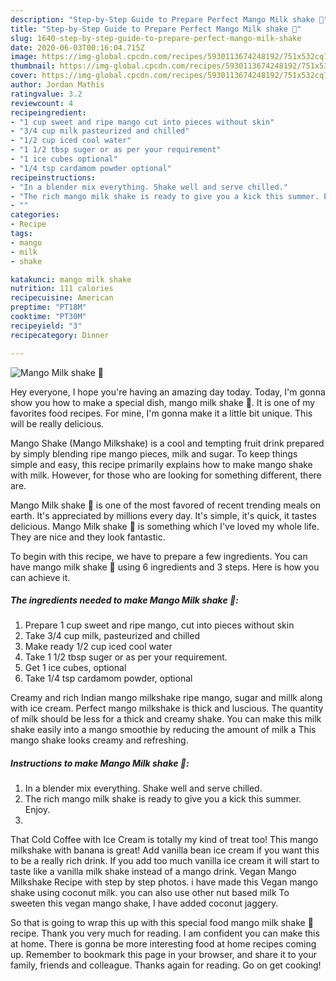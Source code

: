 ```yaml
---
description: "Step-by-Step Guide to Prepare Perfect Mango Milk shake 🍹"
title: "Step-by-Step Guide to Prepare Perfect Mango Milk shake 🍹"
slug: 1640-step-by-step-guide-to-prepare-perfect-mango-milk-shake
date: 2020-06-03T00:16:04.715Z
image: https://img-global.cpcdn.com/recipes/5930113674248192/751x532cq70/mango-milk-shake-🍹-recipe-main-photo.jpg
thumbnail: https://img-global.cpcdn.com/recipes/5930113674248192/751x532cq70/mango-milk-shake-🍹-recipe-main-photo.jpg
cover: https://img-global.cpcdn.com/recipes/5930113674248192/751x532cq70/mango-milk-shake-🍹-recipe-main-photo.jpg
author: Jordan Mathis
ratingvalue: 3.2
reviewcount: 4
recipeingredient:
- "1 cup sweet and ripe mango cut into pieces without skin"
- "3/4 cup milk pasteurized and chilled"
- "1/2 cup iced cool water"
- "1 1/2 tbsp suger or as per your requirement"
- "1 ice cubes optional"
- "1/4 tsp cardamom powder optional"
recipeinstructions:
- "In a blender mix everything. Shake well and serve chilled."
- "The rich mango milk shake is ready to give you a kick this summer. Enjoy."
- ""
categories:
- Recipe
tags:
- mango
- milk
- shake

katakunci: mango milk shake 
nutrition: 111 calories
recipecuisine: American
preptime: "PT18M"
cooktime: "PT30M"
recipeyield: "3"
recipecategory: Dinner

---
```



![Mango Milk shake 🍹](https://img-global.cpcdn.com/recipes/5930113674248192/751x532cq70/mango-milk-shake-🍹-recipe-main-photo.jpg)

Hey everyone, I hope you're having an amazing day today. Today, I'm gonna show you how to make a special dish, mango milk shake 🍹. It is one of my favorites food recipes. For mine, I'm gonna make it a little bit unique. This will be really delicious.

Mango Shake (Mango Milkshake) is a cool and tempting fruit drink prepared by simply blending ripe mango pieces, milk and sugar. To keep things simple and easy, this recipe primarily explains how to make mango shake with milk. However, for those who are looking for something different, there are.

Mango Milk shake 🍹 is one of the most favored of recent trending meals on earth. It's appreciated by millions every day. It's simple, it's quick, it tastes delicious. Mango Milk shake 🍹 is something which I've loved my whole life. They are nice and they look fantastic.


To begin with this recipe, we have to prepare a few ingredients. You can have mango milk shake 🍹 using 6 ingredients and 3 steps. Here is how you can achieve it.

<!--inarticleads1-->

##### The ingredients needed to make Mango Milk shake 🍹:

1. Prepare 1 cup sweet and ripe mango, cut into pieces without skin
1. Take 3/4 cup milk, pasteurized and chilled
1. Make ready 1/2 cup iced cool water
1. Take 1 1/2 tbsp suger or as per your requirement.
1. Get 1 ice cubes, optional
1. Take 1/4 tsp cardamom powder, optional


Creamy and rich Indian mango milkshake ripe mango, sugar and millk along with ice cream. Perfect mango milkshake is thick and luscious. The quantity of milk should be less for a thick and creamy shake. You can make this milk shake easily into a mango smoothie by reducing the amount of milk a This mango shake looks creamy and refreshing. 

<!--inarticleads2-->

##### Instructions to make Mango Milk shake 🍹:

1. In a blender mix everything. Shake well and serve chilled.
1. The rich mango milk shake is ready to give you a kick this summer. Enjoy.
1. 


That Cold Coffee with Ice Cream is totally my kind of treat too! This mango milkshake with banana is great! Add vanilla bean ice cream if you want this to be a really rich drink. If you add too much vanilla ice cream it will start to taste like a vanilla milk shake instead of a mango drink. Vegan Mango Milkshake Recipe with step by step photos. i have made this Vegan mango shake using coconut milk. you can also use other nut based milk To sweeten this vegan mango shake, I have added coconut jaggery. 

So that is going to wrap this up with this special food mango milk shake 🍹 recipe. Thank you very much for reading. I am confident you can make this at home. There is gonna be more interesting food at home recipes coming up. Remember to bookmark this page in your browser, and share it to your family, friends and colleague. Thanks again for reading. Go on get cooking!
